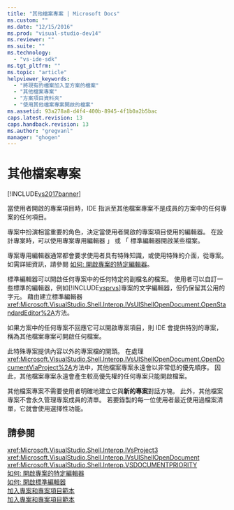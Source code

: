 ```yaml
---
title: "其他檔案專案 | Microsoft Docs"
ms.custom: ""
ms.date: "12/15/2016"
ms.prod: "visual-studio-dev14"
ms.reviewer: ""
ms.suite: ""
ms.technology: 
  - "vs-ide-sdk"
ms.tgt_pltfrm: ""
ms.topic: "article"
helpviewer_keywords: 
  - "將現有的檔案加入至方案的檔案"
  - "其他檔案專案"
  - "方案項目資料夾"
  - "使用其他檔案專案開啟的檔案"
ms.assetid: 93a278a8-d4f4-400b-8945-4f1b0a2b5bac
caps.latest.revision: 13
caps.handback.revision: 13
ms.author: "gregvanl"
manager: "ghogen"
---
```

# 其他檔案專案
[!INCLUDE[vs2017banner](../../code-quality/includes/vs2017banner.md)]

當使用者開啟的專案項目時，IDE 指派至其他檔案專案不是成員的方案中的任何專案的任何項目。  
  
 專案中扮演相當重要的角色，決定當使用者開啟的專案項目使用的編輯器。  在設計專案時，可以使用專案專用編輯器 」 或 「 標準編輯器開啟某些檔案。  
  
 專案專用編輯器通常都會要求使用者具有特殊知識，或使用特殊的介面，從專案。  如需詳細資訊，請參閱 [如何: 開啟專案的特定編輯器](../../extensibility/how-to-open-project-specific-editors.md)。  
  
 標準編輯器可以開啟任何專案中的任何特定的副檔名的檔案。  使用者可以自訂一些標準的編輯器，例如[!INCLUDE[vsprvs](../../code-quality/includes/vsprvs_md.md)]專案的文字編輯器，但仍保留其公用的字元。  藉由建立標準編輯器<xref:Microsoft.VisualStudio.Shell.Interop.IVsUIShellOpenDocument.OpenStandardEditor%2A>方法。  
  
 如果方案中的任何專案不回應它可以開啟專案項目，則 IDE 會提供特別的專案，稱為其他檔案專案可開啟任何檔案。  
  
 此特殊專案提供內容以外的專案檔的開頭。  在處理<xref:Microsoft.VisualStudio.Shell.Interop.IVsUIShellOpenDocument.OpenDocumentViaProject%2A>方法中，其他檔案專案永遠會以非常低的優先順序。  因此，其他檔案專案永遠會產生較高優先權的任何專案只能開啟檔案。  
  
 其他檔案專案不需要使用者明確地建立它與**新的專案**對話方塊。  此外，其他檔案專案不會永久管理專案成員的清單。  若要錄製的每一位使用者最近使用過檔案清單，它就會使用選擇性功能。  
  
## 請參閱  
 <xref:Microsoft.VisualStudio.Shell.Interop.IVsProject3>   
 <xref:Microsoft.VisualStudio.Shell.Interop.IVsUIShellOpenDocument>   
 <xref:Microsoft.VisualStudio.Shell.Interop.VSDOCUMENTPRIORITY>   
 [如何: 開啟專案的特定編輯器](../../extensibility/how-to-open-project-specific-editors.md)   
 [如何: 開啟標準編輯器](../../extensibility/how-to-open-standard-editors.md)   
 [加入專案和專案項目範本](../../extensibility/internals/adding-project-and-project-item-templates.md)   
 [加入專案和專案項目範本](../../extensibility/internals/adding-project-and-project-item-templates.md)